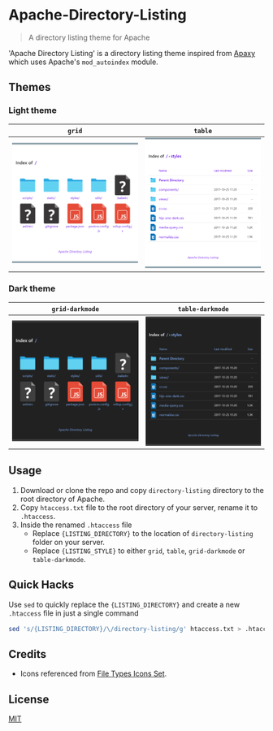 # Apache-Directory-Listing

> A directory listing theme for Apache

'Apache Directory Listing' is a directory listing theme inspired from [Apaxy](https://github.com/AdamWhitcroft/Apaxy) which uses Apache's `mod_autoindex` module.


## Themes

### Light theme

|          `grid`         |          `table`          |
|:-----------------------:|:-------------------------:|
| ![grid](media/grid.png) | ![table](media/table.png) |

### Dark theme

|        `grid-darkmode`       |        `table-darkmode`        |
|:----------------------------:|:------------------------------:|
| ![grid](media/grid-dark.png) | ![table](media/table-dark.png) |


## Usage

1. Download or clone the repo and copy `directory-listing` directory to the root directory of Apache.
1. Copy `htaccess.txt` file to the root directory of your server, rename it to `.htaccess`.
1. Inside the renamed `.htaccess` file
   - Replace `{LISTING_DIRECTORY}` to the location of `directory-listing` folder on your server.
   - Replace `{LISTING_STYLE}` to either `grid`, `table`, `grid-darkmode` or `table-darkmode`.


## Quick Hacks
Use `sed` to quickly replace the `{LISTING_DIRECTORY}` and create a new `.htaccess` file in just a single command 

```bash
sed 's/{LISTING_DIRECTORY}/\/directory-listing/g' htaccess.txt > .htaccess
```

## Credits
* Icons referenced from [File Types Icons Set](https://web.archive.org/web/20161030160003/http://uifest.com/product/file-types-icons-set).


## License
[MIT](license.txt)
